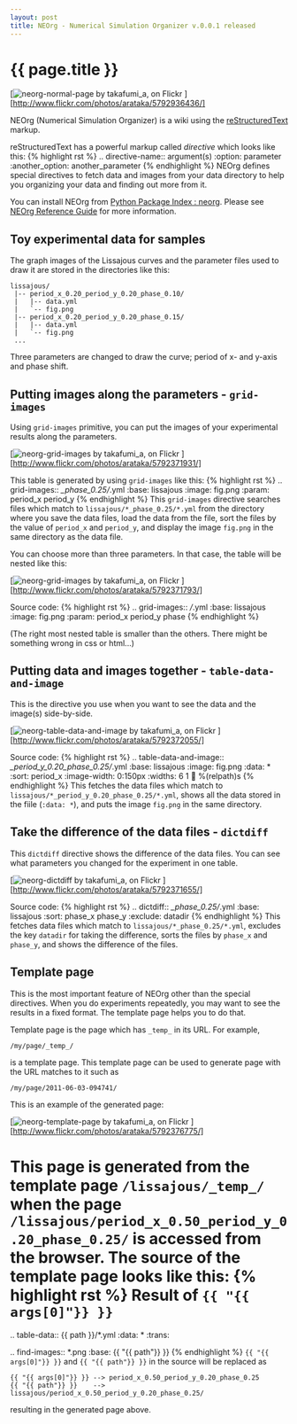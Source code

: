 ```yaml
---
layout: post
title: NEOrg - Numerical Simulation Organizer v.0.0.1 released
---
```


# {{ page.title }} #

[![neorg-normal-page by takafumi_a, on Flickr
](http://farm6.static.flickr.com/5261/5792936436_f8826c97e6_z.jpg)
][http://www.flickr.com/photos/arataka/5792936436/]

NEOrg (Numerical Simulation Organizer) is a wiki using the
[reStructuredText](http://docutils.sourceforge.net/rst.html)
markup.

reStructuredText has a powerful markup called *directive* which looks like
this:
{% highlight rst %}
.. directive-name:: argument(s)
   :option: parameter
   :another_option: another_parameter
{% endhighlight %}
NEOrg defines special directives to fetch data and images from your
data directory to help you organizing your data and finding out more from it.

You can install NEOrg from
[Python Package Index : neorg](http://pypi.python.org/pypi/neorg).
Please see
[NEOrg Reference Guide](http://tkf.bitbucket.org/neorg-doc/index.html)
for more information.


## Toy experimental data for samples ##

The graph images of the Lissajous curves and the parameter files used to
draw it are stored in the directories like this:

    lissajous/
     |-- period_x_0.20_period_y_0.20_phase_0.10/
     |   |-- data.yml
     |   `-- fig.png
     |-- period_x_0.20_period_y_0.20_phase_0.15/
     |   |-- data.yml
     |   `-- fig.png
     ...

Three parameters are changed to draw the curve; period of x- and
y-axis and phase shift.


## Putting images along the parameters - `grid-images` ##

Using `grid-images` primitive, you can put the images of your experimental
results along the parameters.

[![neorg-grid-images by takafumi_a, on Flickr
](http://farm6.static.flickr.com/5029/5792371931_ab3bfe79bf_z.jpg)
][http://www.flickr.com/photos/arataka/5792371931/]

This table is generated by using `grid-images` like this:
{% highlight rst %}
.. grid-images:: *_phase_0.25/*.yml
   :base: lissajous
   :image: fig.png
   :param: period_x period_y
{% endhighlight %}
This `grid-images` directive searches files which match to
`lissajous/*_phase_0.25/*.yml` from the directory where you save the data
files, load the data from the file, sort the files by the value of `period_x`
and `period_y`, and display the image `fig.png` in the same directory as
the data file.

You can choose more than three parameters. In that case, the table will be
nested like this:

[![neorg-grid-images by takafumi_a, on Flickr
](http://farm4.static.flickr.com/3127/5792371793_dcff925c02.jpg)
][http://www.flickr.com/photos/arataka/5792371793/]

Source code:
{% highlight rst %}
.. grid-images:: */*.yml
   :base: lissajous
   :image: fig.png
   :param: period_x period_y phase
{% endhighlight %}

(The right most nested table is smaller than the others.
There might be something wrong in css or html...)


## Putting data and images together - `table-data-and-image` ##

This is the directive you use when you want to see the data and the image(s)
side-by-side.

[![neorg-table-data-and-image by takafumi_a, on Flickr
](http://farm6.static.flickr.com/5103/5792372055_8bd35bb9a6_z.jpg)
][http://www.flickr.com/photos/arataka/5792372055/]

Source code:
{% highlight rst %}
.. table-data-and-image:: *_period_y_0.20_phase_0.25/*.yml
   :base: lissajous
   :image: fig.png
   :data: *
   :sort: period_x
   :image-width: 0:150px
   :widths: 6 1
   :link: %(relpath)s
{% endhighlight %}
This fetches the data files which match to
`lissajous/*_period_y_0.20_phase_0.25/*.yml`, shows all the data stored
in the fiile (`:data: *`), and puts the image `fig.png` in the same directory.


## Take the difference of the data files - `dictdiff` ##

This `dictdiff` directive shows the difference of the data files.
You can see what parameters you changed for the experiment in one table.

[![neorg-dictdiff by takafumi_a, on Flickr
](http://farm6.static.flickr.com/5228/5792371655_dc2a7ed934_z.jpg)
][http://www.flickr.com/photos/arataka/5792371655/]

Source code:
{% highlight rst %}
.. dictdiff:: *_phase_0.25/*.yml
   :base: lissajous
   :sort: phase_x phase_y
   :exclude: datadir
{% endhighlight %}
This fetches data files which match to `lissajous/*_phase_0.25/*.yml`,
excludes the key `datadir` for taking the difference, sorts the files by
`phase_x` and `phase_y`, and shows the difference of the files.


## Template page ##

This is the most important feature of NEOrg other than the special directives.
When you do experiments repeatedly, you may want to see the results in
a fixed format.
The template page helps you to do that.

Template page is the page which has `_temp_` in its URL.
For example,

    /my/page/_temp_/

is a template page.
This template page can be used to generate page with the URL matches to
it such as

    /my/page/2011-06-03-094741/

This is an example of the generated page:

[![neorg-template-page by takafumi_a, on Flickr
](http://farm6.static.flickr.com/5264/5792376775_37dd9714a3_b.jpg)
][http://www.flickr.com/photos/arataka/5792376775/]

This page is generated from the template page `/lissajous/_temp_/`
when the page `/lissajous/period_x_0.50_period_y_0.20_phase_0.25/` is
accessed from the browser.  The source of the template page looks like
this:
{% highlight rst %}
Result of ``{{ "{{ args[0]"}} }}``
==============================================================

.. table-data:: {{ path }}/*.yml
   :data: *
   :trans:

.. find-images:: *.png
   :base: {{ "{{ path"}} }}
{% endhighlight %}
`{{ "{{ args[0]"}} }}` and `{{ "{{ path"}} }}` in the source
will be replaced as

    {{ "{{ args[0]"}} }} --> period_x_0.50_period_y_0.20_phase_0.25
    {{ "{{ path"}} }}    --> lissajous/period_x_0.50_period_y_0.20_phase_0.25/

resulting in the generated page above.
